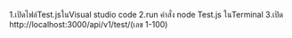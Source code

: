 1.เปิดไฟล์Test.jsในVisual studio code
2.run คำสั่ง node Test.js ในTerminal
3.เปิด http://localhost:3000/api/v1/test/(เลข 1-100)

